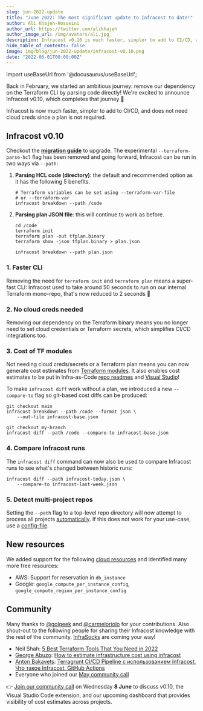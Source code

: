 ```yaml
---
slug: jun-2022-update
title: "June 2022: The most significant update to Infracost to date!"
author: Ali Khajeh-Hosseini
author_url: https://twitter.com/alikhajeh
author_image_url: /img/avatars/ali.jpg
description: Infracost v0.10 is much faster, simpler to add to CI/CD, and does not need cloud creds since a plan is not required.
hide_table_of_contents: false
image: img/blog/jun-2022-update/infracost-v0.10.png
date: "2022-06-01T00:00:00Z"
---
```


import useBaseUrl from '@docusaurus/useBaseUrl';

Back in February, we started an ambitious journey: remove our dependency on the Terraform CLI by parsing code directly! We're excited to announce Infracost v0.10, which completes that journey 🎉

Infracost is now much faster, simpler to add to CI/CD, and does not need cloud creds since a plan is not required.

<!--truncate-->

## Infracost v0.10

Checkout the [**migration guide**](/docs/guides/v0.10_migration/#migrations-guides) to upgrade. The experimental `--terraform-parse-hcl` flag has been removed and going forward, Infracost can be run in two ways via `--path`:
1. **Parsing HCL code (directory)**: the default and recommended option as it has the following 5 benefits.
    ```shell
    # Terraform variables can be set using --terraform-var-file
    # or --terraform-var
    infracost breakdown --path /code
    ```
2. **Parsing plan JSON file**: this will continue to work as before.
    ```shell
    cd /code
    terraform init
    terraform plan -out tfplan.binary
    terraform show -json tfplan.binary > plan.json

    infracost breakdown --path plan.json
    ```

### 1. Faster CLI

Removing the need for `terraform init` and `terraform plan` means a super-fast CLI: Infracost used to take around 50 seconds to run on our internal Terraform mono-repo, that's now reduced to 2 seconds 🚀

### 2. No cloud creds needed

Removing our dependency on the Terraform binary means you no longer need to set cloud credentials or Terraform secrets, which simplifies CI/CD integrations too.

### 3. Cost of TF modules

Not needing cloud creds/secrets or a Terraform plan means you can now generate cost estimates from [Terraform modules](/docs/features/terraform_modules/). It also enables cost estimates to be put in Infra-as-Code [repo readmes](https://github.com/infracost/infracost/issues/43) and [Visual Studio](https://github.com/infracost/infracost/issues/1546)!

To make `infracost diff` work without a plan, we introduced a new `--compare-to` flag so git-based cost diffs can be produced:
```shell
git checkout main
infracost breakdown --path /code --format json \
    --out-file infracost-base.json

git checkout my-branch
infracost diff --path /code --compare-to infracost-base.json
```

### 4. Compare Infracost runs

The `infracost diff` command can now also be used to compare Infracost runs to see what's changed between historic runs:

```shell
infracost diff --path infracost-today.json \
    --compare-to infracost-last-week.json
```

### 5. Detect multi-project repos

Setting the `--path` flag to a top-level repo directory will now attempt to process all projects [automatically](/docs/guides/v0.10_migration/#5-detect-multi-project-repos). If this does not work for your use-case, use a [config-file](/docs/features/config_file/).

## New resources

We added support for the following [cloud resources](/docs/supported_resources/overview/) and identified many more free resources:

- AWS: Support for reservation in `db_instance`
- Google: `google_compute_per_instance_config`, `google_compute_region_per_instance_config`

## Community

Many thanks to [@golgeek](https://github.com/golgeek) and [@carmeloriolo](https://github.com/carmeloriolo) for your contributions. Also shout-out to the following people for sharing their Infracost knowledge with the rest of the community. [InfraSocks](https://twitter.com/AliKhajeh/status/1510310791508946945) are coming your way!
- Neil Shah: [5 Best Terraform Tools That You Need in 2022](https://faun.pub/5-best-terraform-tools-that-you-need-in-2022-a3db2334c524)
- [George Abuzo](https://www.linkedin.com/in/george-abuzo-471b663): [How to estimate infrastructure cost using infracost](https://www.youtube.com/watch?v=l0x2ItInMRY)
- [Anton Bakavets](https://www.linkedin.com/in/bakavets/): [Terragrunt CI/CD Pipeline с использованием Infracost. Что такое Infracost. GitHub Actions ](https://www.youtube.com/watch?v=NOhYAFdmh0U)
- Everyone who joined our [May community call](https://www.youtube.com/watch?v=iZgavKe9aZU)

👉 [Join our community call](https://github.com/infracost/infracost/issues/1649) on Wednesday **8 June** to discuss v0.10, the Visual Studio Code extension, and our upcoming dashboard that provides visibility of cost estimates across projects.
